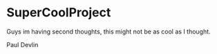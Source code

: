 # SuperCoolProject

Guys im having second thoughts, this might not be as cool as I thought.

Paul Devlin
